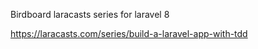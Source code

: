Birdboard laracasts series for laravel 8

https://laracasts.com/series/build-a-laravel-app-with-tdd
